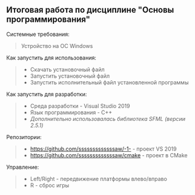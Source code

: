 ## Итоговая работа по дисциплине "Основы программирования"

Системные требования:
>Устройство на ОС Windows

Как запустить для использования:
>* Скачать установочный файл
>* Запустить установочный файл
>* Запустить исполнительный файл установленной программы

Как запустить для разработки:
>* Среда разработки - Visual Studio 2019
>* Язык программирования - C++
>* *Дополнительно использовалась библиотека SFML (версии 2.5.1)*

Репозитории:
>* https://github.com/sssssssssssssaw/-1- - проект VS 2019
>* https://github.com/sssssssssssssaw/cmake - проект в CMake

Управление:
>* Left/Right - передвижение платформы влево/вправо 
>* R - сброс игры
